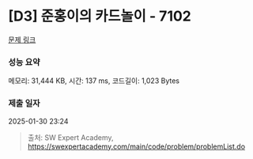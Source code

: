 # [D3] 준홍이의 카드놀이 - 7102 

[문제 링크](https://swexpertacademy.com/main/code/problem/problemDetail.do?contestProbId=AWkIlHWqBYcDFAXC) 

### 성능 요약

메모리: 31,444 KB, 시간: 137 ms, 코드길이: 1,023 Bytes

### 제출 일자

2025-01-30 23:24



> 출처: SW Expert Academy, https://swexpertacademy.com/main/code/problem/problemList.do